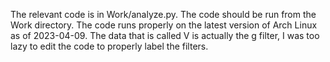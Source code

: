 The relevant code is in Work/analyze.py.
The code should be run from the Work directory.
The code runs properly on the latest version of Arch Linux as of 2023-04-09.
The data that is called V is actually the g filter, I was too lazy to edit the code to properly label the filters.
